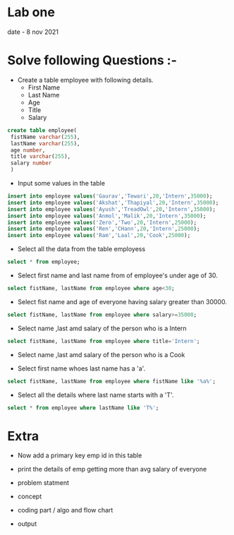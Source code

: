 # Lab one 
date - 8 nov 2021

# Solve following Questions :-
- Create a table employee with following details.
  - First Name
  - Last Name
  - Age 
  - Title 
  - Salary
```sql
create table employee(
 fistName varchar(255),
 lastName varchar(255),
 age number,
 title varchar(255),
 salary number
 )
```
- Input some values in the table
```sql
insert into employee values('Gaurav','Tewari',20,'Intern',35000);
insert into employee values('Akshat','Thapiyal',20,'Intern',35000);
insert into employee values('Ayush','TreadOwl',20,'Intern',35000);
insert into employee values('Anmol','Malik',20,'Intern',35000);
insert into employee values('Zero','Two',20,'Intern',25000);
insert into employee values('Ren','CHann',20,'Intern',25000);
insert into employee values('Ram','Laal',20,'Cook',25000);

```
- Select all the data from the table employess
```sql
select * from employee;
```
- Select first name and last name from of employee's under age of 30.
```sql
select fistName, lastName from employee where age<30;

```
- Select fist name and age of everyone having salary greater than 30000.
```sql
select fistName, lastName from employee where salary>=35000;

```
- Select name ,last amd salary of the person who is a Intern
```sql
select fistName, lastName from employee where title='Intern';
```
- Select name ,last amd salary of the person who is a Cook


- Select first name whoes last name has a 'a'.
```sql
select fistName, lastName from employee where fistName like '%a%';

```

- Select all the details where last name starts with a 'T'.
```sql
select * from employee where lastName like 'T%';

```


# Extra 
- Now add a primary key emp id in this table
- print the details of emp getting more than avg salary of everyone


- problem statment
- concept
- coding part / algo and flow chart
- output
